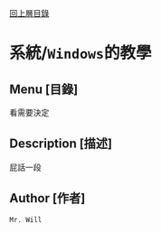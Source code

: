 [回上層目錄](../README.md)

# 系統/`Windows`的教學

## **Menu [目錄]**
看需要決定

## **Description [描述]**
屁話一段

## **Author [作者]**
`Mr. Will`
